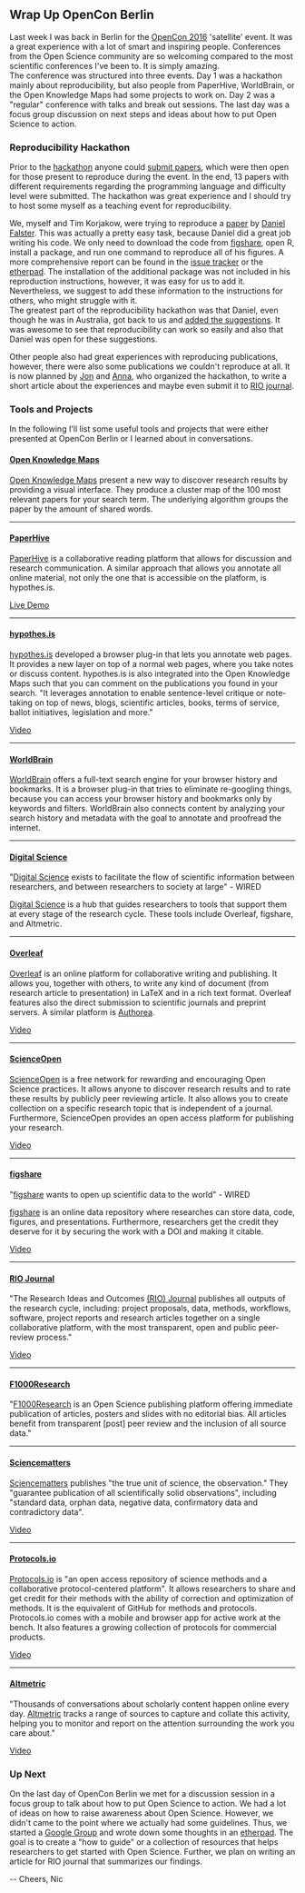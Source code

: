 ## Wrap Up OpenCon Berlin
Last week I was back in Berlin for the [OpenCon 2016](http://www.opencon2016.org/opencon_2016_berlin) 'satellite' event. It was a great experience with a lot of smart and inspiring people. Conferences from the Open Science community are so welcoming compared to the most scientific conferences I've been to. It is simply amazing.    
The conference was structured into three events. Day 1 was a hackathon mainly about reproducibility, but also people from PaperHive, WorldBrain, or the Open Knowledge Maps had some projects to work on. Day 2 was a "regular" conference with talks and break out sessions. The last day was a focus group discussion on next steps and ideas about how to put Open Science to action.

### Reproducibility Hackathon
Prior to the [hackathon](https://github.com/annakrystalli/OpenConBerlin_ReproHack) anyone could [submit papers](https://annakrystalli.shinyapps.io/OpenConBerlin_reprohack/), which were then open for those present to reproduce during the event. In the end, 13 papers with different requirements regarding the programming language and difficulty level were submitted. The hackathon was great experience and I should try to host some myself as a teaching event for reproducibility.

We, myself and Tim Korjakow, were trying to reproduce a [paper](http://www.journals.uchicago.edu/doi/10.1086/589889) by [Daniel Falster](https://twitter.com/adaptive_plant). This was actually a pretty easy task, because Daniel did a great job writing his code. We only need to download the code from [figshare](http://dx.doi.org/10.6084/m9.figshare.1094315), open R, install a package, and run one command to reproduce all of his figures. A more comprehensive report can be found in the [issue tracker](https://github.com/annakrystalli/OpenConBerlin_ReproHack/issues/3) or the [etherpad](https://public.etherpad-mozilla.org/p/OpenConBerlin2016_ReproHack_blog). The installation of the additional package was not included in his reproduction instructions, however, it was easy for us to add it. Nevertheless, we suggest to add these information to the instructions for others, who might struggle with it.       
The greatest part of the reproducibility hackathon was that Daniel, even though he was in Australia, got back to us and [added the suggestions](https://github.com/dfalster/Falster_2008_AmNat_offspring_model). It was awesome to see that reproducibility can work so easily and also that Daniel was open for these suggestions.

Other people also had great experiences with reproducing publications, however, there were also some publications we couldn't reproduce at all. It is now planned by [Jon](https://twitter.com/protohedgehog) and [Anna](https://twitter.com/annakrystalli), who organized the hackathon, to write a short article about the experiences and maybe even submit it to [RIO journal](http://riojournal.com/).

### Tools and Projects
In the following I'll list some useful tools and projects that were either presented at OpenCon Berlin or I learned about in conversations.

#### [Open Knowledge Maps](http://openknowledgemaps.org/)
[Open Knowledge Maps](http://openknowledgemaps.org/) present a new way to discover research results by providing a visual interface. They produce a cluster map of the 100 most relevant papers for your search term. The underlying algorithm groups the paper by the amount of shared words.

---

#### [PaperHive](https://paperhive.org/)
[PaperHive](https://paperhive.org/) is a collaborative reading platform that allows for discussion and research communication. A similar approach that allows you annotate all online material, not only the one that is accessible on the platform, is hypothes.is.

[Live Demo](https://paperhive.org/documents/0tsHJq1-yyVZ)

---

#### [hypothes.is](https://hypothes.is/)
[hypothes.is](https://hypothes.is/) developed a browser plug-in that lets you annotate web pages. It provides a new layer on top of a normal web pages, where you take notes or discuss content. hypothes.is is also integrated into the Open Knowledge Maps such that you can comment on the publications you found in your search. "It leverages annotation to enable sentence-level critique or note-taking on top of news, blogs, scientific articles, books, terms of service, ballot initiatives, legislation and more."

[Video](https://youtu.be/QCkm0lL-6lc)

---

#### [WorldBrain](http://www.worldbrain.io/)
[WorldBrain](http://www.worldbrain.io/) offers a full-text search engine for your browser history and bookmarks. It is a browser plug-in that tries to eliminate re-googling things, because you can access your browser history and bookmarks only by keywords and filters. WorldBrain also connects content by analyzing your search history and metadata with the goal to annotate and proofread the internet.

---

#### [Digital Science](https://www.digital-science.com/)
"[Digital Science](https://www.digital-science.com/) exists to facilitate the flow of scientific information between researchers, and between researchers to society at large" - WIRED

[Digital Science](https://www.digital-science.com/) is a hub that guides researchers to tools that support them at every stage of the research cycle. These tools include Overleaf, figshare, and Altmetric.

---

#### [Overleaf](https://www.overleaf.com/)
[Overleaf](https://www.overleaf.com/) is an online platform for collaborative writing and publishing. It allows you, together with others, to write any kind of document (from research article to presentation) in LaTeX and in a rich text format. Overleaf features also the direct submission to scientific journals and preprint servers. A similar platform is [Authorea](https://www.authorea.com/).

[Video](https://youtu.be/g8Ejj0T0yG4)

---

#### [ScienceOpen](https://www.scienceopen.com/)
[ScienceOpen](https://www.scienceopen.com/) is a free network for rewarding and encouraging Open Science practices. It allows anyone to discover research results and to rate these results by publicly peer reviewing article. It also allows you to create collection on a specific research topic that is independent of a journal. Furthermore, ScienceOpen provides an open access platform for publishing your research.

[Video](https://youtu.be/pzvDMF2z8_I)

---

#### [figshare](https://figshare.com/)
"[figshare](https://figshare.com/) wants to open up scientific data to the world" - WIRED

[figshare](https://figshare.com/) is an online data repository where researches can store data, code, figures, and presentations. Furthermore, researchers get the credit they deserve for it by securing the work with a DOI and making it citable.

[Video](https://youtu.be/WlJlPmoJcJk)

---

#### [RIO Journal](http://riojournal.com/)
"The Research Ideas and Outcomes [(RIO) Journal](http://riojournal.com/) publishes all outputs of the research cycle, including: project proposals, data, methods, workflows, software, project reports and research articles together on a single collaborative platform, with the most transparent, open and public peer-review process."

[Video](https://youtu.be/2QKp4Ttpemw)

---

#### [F1000Research](https://f1000research.com/)
"[F1000Research](https://f1000research.com/) is an Open Science publishing platform offering immediate publication of articles, posters and slides with no editorial bias. All articles benefit from transparent [post] peer review and the inclusion of all source data."

---

#### [Sciencematters](https://www.sciencematters.io/)
[Sciencematters](https://www.sciencematters.io/) publishes "the true unit of science, the observation." They "guarantee publication of all scientifically solid observations", including "standard data, orphan data, negative data, confirmatory data and contradictory data".

[Video](https://vimeo.com/144113476)

---

#### [Protocols.io](https://www.protocols.io/)
[Protocols.io](https://www.protocols.io/) is "an open access repository of science methods and a collaborative protocol-centered platform". It allows researchers to share and get credit for their methods with the ability of correction and optimization of methods. It is the equivalent of GitHub for methods and protocols. Protocols.io comes with a mobile and browser app for active work at the bench. It also features a growing collection of protocols for commercial products.

[Video](https://youtu.be/wvqw6PPl0eY)

---

#### [Altmetric](https://www.altmetric.com/)
"Thousands of conversations about scholarly content happen online every day. [Altmetric](https://www.altmetric.com/) tracks a range of sources to capture and collate this activity, helping you to monitor and report on the attention surrounding the work you care about."

[Video](https://youtu.be/M6XawJ7-880)

### Up Next

On the last day of OpenCon Berlin we met for a discussion session in a focus group to talk about how to put Open Science to action. We had a lot of ideas on how to raise awareness about Open Science. However, we didn't came to the point where we actually had some guidelines. Thus, we started a [Google Group](https://groups.google.com/forum/?hl=de#!forum/openconberlin_action) and wrote down some thoughts in an [etherpad](https://public.etherpad-mozilla.org/p/OpenConBerlin2016). The goal is to create a "how to guide" or a collection of resources that helps researchers to get started with Open Science. Further, we plan on writing an article for RIO journal that summarizes our findings.

-- Cheers, Nic
